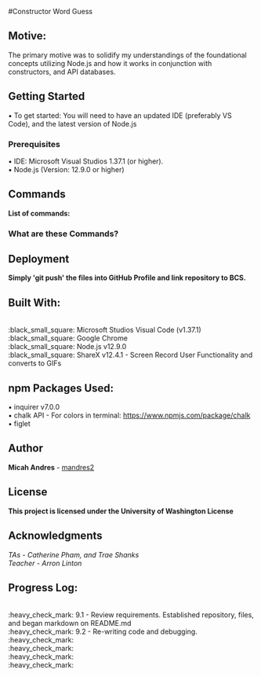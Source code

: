 #Constructor Word Guess


## Motive:
The primary motive was to solidify my understandings of the foundational concepts utilizing Node.js and how it works in conjunction with constructors, and API databases.

## Getting Started

:black_small_square: To get started: You will need to have an updated IDE (preferably VS Code), and the latest version of Node.js

### Prerequisites

:black_small_square: IDE: Microsoft Visual Studios 1.37.1 (or higher).
<br>
:black_small_square: Node.js (Version: 12.9.0 or higher)

## Commands

**List of commands:**


### What are these Commands?


## Deployment

<b>Simply 'git push' the files into GitHub Profile and link repository to BCS.</b>

## Built With:

<br>
:black_small_square: Microsoft Studios Visual Code (v1.37.1)
<br>
:black_small_square: Google Chrome
<br>
:black_small_square: Node.js v12.9.0
<br>
:black_small_square: ShareX v12.4.1 - Screen Record User Functionality and converts to GIFs
<br>

## npm Packages Used:
:black_small_square: inquirer v7.0.0
<br>
:black_small_square: chalk API - For colors in terminal: https://www.npmjs.com/package/chalk
<br>
:black_small_square: figlet

## Author

**Micah Andres** - [mandres2](https://github.com/mandres2)

## License

<b>This project is licensed under the University of Washington License</b>

## Acknowledgments
*TAs - Catherine Pham, and Trae Shanks*
<br>
*Teacher - Arron Linton*

## Progress Log:
<br>
:heavy_check_mark: 9.1 - Review requirements. Established repository, files, and began markdown on README.md
<br>
:heavy_check_mark: 9.2 - Re-writing code and debugging.
<br>
:heavy_check_mark:
<br>
:heavy_check_mark:
<br>
:heavy_check_mark:
<br>
:heavy_check_mark:

